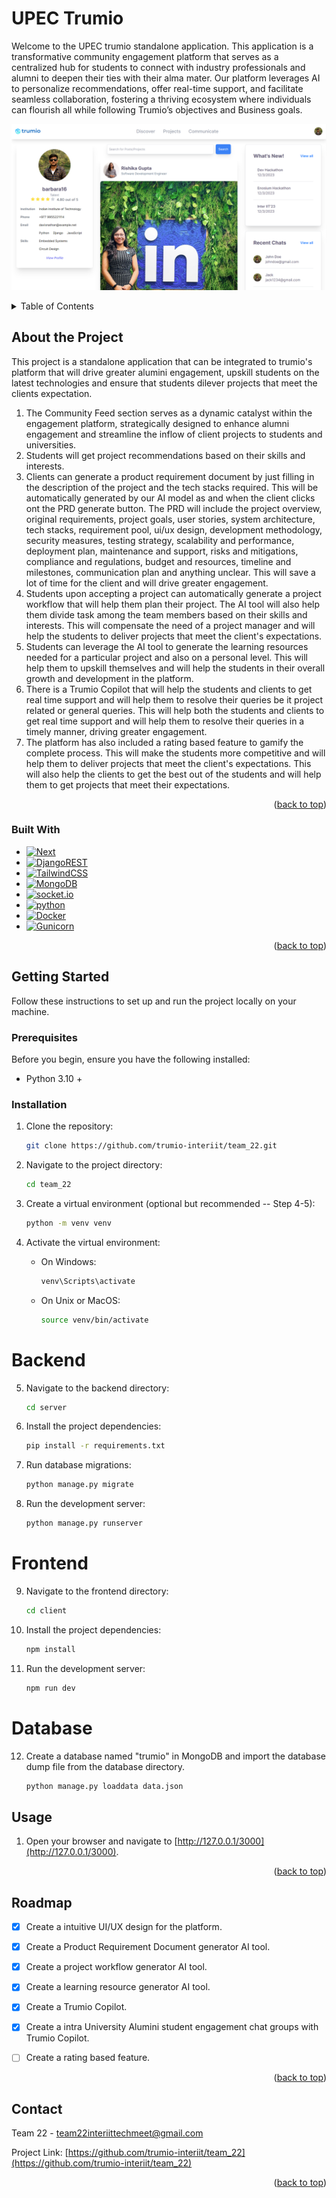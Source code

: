 <a name="readme-top"></a>

# UPEC Trumio

Welcome to the UPEC trumio standalone application. This application is a transformative community engagement platform that serves as a centralized hub for students to connect with industry professionals and alumni to deepen their ties with their alma mater. Our platform leverages AI to personalize recommendations, offer real-time support, and facilitate seamless collaboration, fostering a thriving ecosystem where individuals can flourish all while following Trumio’s objectives and Business goals.

![homepage](./images/homepage.png)
<!-- TABLE OF CONTENTS -->
<details>
  <summary>Table of Contents</summary>
  <ol>
    <li>
      <a href="#about-the-project">About The Project</a>
      <ul>
        <li><a href="#built-with">Built With</a></li>
      </ul>
    </li>
    <li>
      <a href="#getting-started">Getting Started</a>
      <ul>
        <li><a href="#prerequisites">Prerequisites</a></li>
        <li><a href="#installation">Installation</a></li>
      </ul>
    </li>
    <li><a href="#usage">Usage</a></li>
    <li><a href="#roadmap">Roadmap</a></li>
    <li><a href="#contact">Contact</a></li>
  </ol>
</details>




## About the Project

This project is a standalone application that can be integrated to trumio's platform that will drive greater alumini engagement, upskill students on the latest technologies and ensure that students dilever projects that meet the clients expectation.
1. The Community Feed section serves as a dynamic catalyst within the engagement platform, strategically designed to enhance alumni engagement and streamline the inflow of client projects to students and universities.
2. Students will get project recommendations based on their skills and interests.
3. Clients can generate a product requirement document by just filling in the description of the project and the tech stacks required. This will be automatically generated by our AI model as and when the client clicks ont the PRD generate button. The PRD will include the project overview, original requirements, project goals, user stories, system architecture, tech stacks, requirement pool, ui/ux design, development methodology, security measures, testing strategy, scalability and performance, deployment plan, maintenance and support, risks and mitigations, compliance and regulations, budget and resources, timeline and milestones, communication plan and anything unclear. This will save a lot of time for the client and will drive greater engagement. 
4. Students upon accepting a project can automatically generate a project workflow that will help them plan their project. The AI tool will also help them divide task among the team members based on their skills and interests. This will compensate the need of a project manager and will help the students to deliver projects that meet the client's expectations.
5. Students can leverage the AI tool to generate the learning resources needed for a particular project and also on a personal level. This will help them to upskill themselves and will help the students in their overall growth and development in the platform.
6. There is a Trumio Copilot that will help the students and clients to get real time support and will help them to resolve their queries be it project related or general queries. This will help both the students and clients to get real time support and will help them to resolve their queries in a timely manner, driving greater engagement.
7. The platform has also included a rating based feature to gamify the complete process. This will make the students more competitive and will help them to deliver projects that meet the client's expectations. This will also help the clients to get the best out of the students and will help them to get projects that meet their expectations. 

<p align="right">(<a href="#readme-top">back to top</a>)</p>



### Built With

* [![Next][Next.js]][Next-url]
* [![DjangoREST][DjangoREST]][DjangoREST-url]
* [![TailwindCSS][TailwindCSS]][TailwindCSS-url]
* [![MongoDB][MongoDB]][MongoDB-url]
* [![socket.io][socket.io]][socket.io-url]
* [![python][python]][python-url]
* [![Docker][Docker]][Docker-url]
* [![Gunicorn][Gunicorn]][Gunicorn-url]


<p align="right">(<a href="#readme-top">back to top</a>)</p>



<!-- GETTING STARTED -->
## Getting Started

Follow these instructions to set up and run the project locally on your machine.

### Prerequisites

Before you begin, ensure you have the following installed:

- Python 3.10 +

### Installation

1. Clone the repository:

    ```bash
    git clone https://github.com/trumio-interiit/team_22.git
    ```

2. Navigate to the project directory:

    ```bash
    cd team_22
    ```

3. Create a virtual environment (optional but recommended -- Step 4-5):

    ```bash
    python -m venv venv
    ```

4. Activate the virtual environment:

    - On Windows:

        ```bash
        venv\Scripts\activate
        ```

    - On Unix or MacOS:

        ```bash
        source venv/bin/activate
        ```
# Backend
5. Navigate to the backend directory:

    ```bash
    cd server
    ```
6. Install the project dependencies:

    ```bash
    pip install -r requirements.txt
    ```

7. Run database migrations:

    ```bash
    python manage.py migrate
    ```

8. Run the development server:

    ```bash
    python manage.py runserver
    ```

# Frontend
9. Navigate to the frontend directory:

    ```bash
    cd client
    ```
10. Install the project dependencies:

    ```bash
    npm install
    ```
11. Run the development server:

    ```bash
    npm run dev
    ```
# Database
12. Create a database named "trumio" in MongoDB and import the database dump file from the database directory.

    ```bash
    python manage.py loaddata data.json
    ```

## Usage

1. Open your browser and navigate to [http://127.0.0.1/3000](http://127.0.0.1/3000).

<p align="right">(<a href="#readme-top">back to top</a>)</p>




<!-- ROADMAP -->
## Roadmap

- [X] Create a intuitive UI/UX design for the platform.
- [X] Create a Product Requirement Document generator AI tool. 
- [X] Create a project workflow generator AI tool.
- [X] Create a learning resource generator AI tool.
- [X] Create a Trumio Copilot.
- [X] Create a intra University Alumini student engagement chat groups with Trumio Copilot.
- [ ] Create a rating based feature.



<p align="right">(<a href="#readme-top">back to top</a>)</p>





<!-- CONTACT -->
## Contact

Team 22 - team22interiittechmeet@gmail.com

Project Link: [https://github.com/trumio-interiit/team_22](https://github.com/trumio-interiit/team_22)

<p align="right">(<a href="#readme-top">back to top</a>)</p>

[Next.js]: https://img.shields.io/badge/next.js-000000?style=for-the-badge&logo=nextdotjs&logoColor=white
[Next-url]: https://nextjs.org/
[DjangoREST]: https://img.shields.io/badge/DJANGO-REST-ff1709?style=for-the-badge&logo=django&logoColor=white&color=ff1709&labelColor=gray
[DjangoREST-url]: https://www.django-rest-framework.org/
[TailwindCSS]: https://img.shields.io/badge/tailwindcss-38B2AC?style=for-the-badge&logo=tailwind-css&logoColor=white
[TailwindCSS-url]: https://tailwindcss.com/
[MongoDB]: https://img.shields.io/badge/MongoDB-4EA94B?style=for-the-badge&logo=mongodb&logoColor=white
[MongoDB-url]: https://www.mongodb.com/
[socket.io]: https://img.shields.io/badge/socket.io-010101?style=for-the-badge&logo=socket.io&logoColor=white
[socket.io-url]: https://socket.io/
[WebRTC]: https://img.shields.io/badge/WebRTC-333333?style=for-the-badge&logo=webrtc&logoColor=white
[WebRTC-url]: https://webrtc.org/
[python]: https://img.shields.io/badge/python-3776AB?style=for-the-badge&logo=python&logoColor=white
[python-url]: https://www.python.org/
[Docker]: https://img.shields.io/badge/docker-2496ED?style=for-the-badge&logo=docker&logoColor=white
[Docker-url]: https://www.docker.com/
[Gunicorn]: https://img.shields.io/badge/gunicorn-37474F?style=for-the-badge&logo=gunicorn&logoColor=white
[Gunicorn-url]: https://gunicorn.org/

